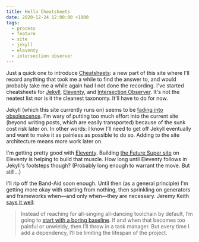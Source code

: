 ```yaml
---
title: Hello Cheatsheets
date: 2020-12-24 12:00:00 +1000
tags:
  - process
  - feature
  - site
  - jekyll
  - eleventy
  - intersection observer
---
```


Just a quick one to introduce [Cheatsheets](/cheatsheets): a new part of this site where I'll record anything that took me a while to find the answer to, and would probably take me a while again had I not done the recording. I've started cheatsheets for [Jekyll](/cheatsheets/jekyll), [Eleventy](/cheatsheets/eleventy), and [Intersection Observer](/cheatsheets/intersection-observer). It's not the neatest list nor is it the cleanest taxonomy. It'll have to do for now.

Jekyll (which this site currently runs on) seems to be [fading into obsolescence](https://github.com/github/pages-gem/issues/651). I'm wary of putting too much effort into the current site (beyond writing posts, which are easily transported) because of the sunk cost risk later on. In other words: I know I'll need to get off Jekyll eventually and want to make it as painless as possible to do so. Adding to the site architecture means more work later on.

I'm getting pretty good with [Eleventy](http://11ty.dev). Building [the Future Super site](https://github.com/futuresuper/website) on Eleventy is helping to build that muscle. How long until Eleventy follows in Jekyll's footsteps though? (Probably long enough to warrant the move. But still...)

I'll rip off the Band-Aid soon enough. Until then (as a general principle) I'm getting more okay with starting from nothing, then sprinkling on generators and frameworks when—and only when—they are necessary. Jeremy Keith [says it well](https://css-tricks.com/npm-ruin-dev/):

> Instead of reaching for all-singing all-dancing toolchain by default, I’m going to [start with a boring baseline](https://justmarkup.com/notes/2020-01-14-boring-by-default/). If and when that becomes too painful or unwieldy, then I’ll throw in a task manager. But every time I add a dependency, I’ll be limiting the lifespan of the project.